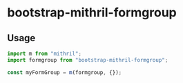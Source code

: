 # bootstrap-mithril-formgroup

## Usage

```javascript
import m from "mithril";
import formgroup from "bootstrap-mithril-formgroup";

const myFormGroup = m(formgroup, {});
```
